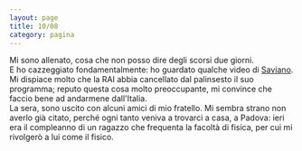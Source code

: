 ```yaml
--- 
layout: page
title: 10/08
category: pagina
---
```


Mi sono allenato, cosa che non posso dire degli scorsi due giorni.  
E ho cazzeggiato fondamentalmente: ho guardato qualche video di
[Saviano](https://youtu.be/CWpProT6MJw?si=pcfVO27okCSvgvRw). Mi dispiace molto
che la RAI abbia cancellato dal palinsesto il suo programma; reputo questa cosa
molto preoccupante, mi convince che faccio bene ad andarmene dall'Italia.  
La sera, sono uscito con alcuni amici di mio fratello. Mi sembra strano non
averlo già citato, perché ogni tanto veniva a trovarci a casa, a Padova: ieri 
era il compleanno di un ragazzo che frequenta la facoltà di fisica, per cui mi
rivolgerò a lui come il fisico.
